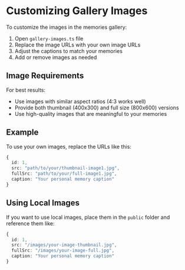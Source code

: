# Customizing Gallery Images

To customize the images in the memories gallery:

1. Open `gallery-images.ts` file
2. Replace the image URLs with your own image URLs
3. Adjust the captions to match your memories
4. Add or remove images as needed

## Image Requirements

For best results:
- Use images with similar aspect ratios (4:3 works well)
- Provide both thumbnail (400x300) and full size (800x600) versions
- Use high-quality images that are meaningful to your memories

## Example

To use your own images, replace the URLs like this:

```typescript
{
  id: 1,
  src: "path/to/your/thumbnail-image1.jpg",
  fullSrc: "path/to/your/full-image1.jpg",
  caption: "Your personal memory caption"
}
```

## Using Local Images

If you want to use local images, place them in the `public` folder and reference them like:

```typescript
{
  id: 1,
  src: "/images/your-image-thumbnail.jpg",
  fullSrc: "/images/your-image-full.jpg",
  caption: "Your personal memory caption"
}
